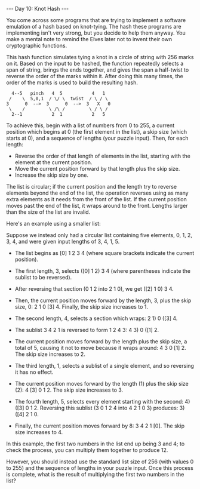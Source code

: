 --- Day 10: Knot Hash ---

You come across some programs that are trying to implement a software emulation of a hash based on knot-tying. The hash these programs are implementing isn't very strong, but you decide to help them anyway. You make a mental note to remind the Elves later not to invent their own cryptographic functions.

This hash function simulates tying a knot in a circle of string with 256 marks on it. Based on the input to be hashed, the function repeatedly selects a span of string, brings the ends together, and gives the span a half-twist to reverse the order of the marks within it. After doing this many times, the order of the marks is used to build the resulting hash.

```
  4--5   pinch   4  5           4   1
 /    \  5,0,1  / \/ \  twist  / \ / \
3      0  -->  3      0  -->  3   X   0
 \    /         \ /\ /         \ / \ /
  2--1           2  1           2   5
```

To achieve this, begin with a list of numbers from 0 to 255, a current position which begins at 0 (the first element in the list), a skip size (which starts at 0), and a sequence of lengths (your puzzle input). Then, for each length:

  - Reverse the order of that length of elements in the list, starting with the element at the current position.
  - Move the current position forward by that length plus the skip size.
  - Increase the skip size by one.

The list is circular; if the current position and the length try to reverse elements beyond the end of the list, the operation reverses using as many extra elements as it needs from the front of the list. If the current position moves past the end of the list, it wraps around to the front. Lengths larger than the size of the list are invalid.

Here's an example using a smaller list:

Suppose we instead only had a circular list containing five elements, 0, 1, 2, 3, 4, and were given input lengths of 3, 4, 1, 5.

  - The list begins as [0] 1 2 3 4 (where square brackets indicate the current position).
  - The first length, 3, selects ([0] 1 2) 3 4 (where parentheses indicate the sublist to be reversed).
  - After reversing that section (0 1 2 into 2 1 0), we get ([2] 1 0) 3 4.
  - Then, the current position moves forward by the length, 3, plus the skip size, 0: 2 1 0 [3] 4. Finally, the skip size increases to 1.

  - The second length, 4, selects a section which wraps: 2 1) 0 ([3] 4.
  - The sublist 3 4 2 1 is reversed to form 1 2 4 3: 4 3) 0 ([1] 2.
  - The current position moves forward by the length plus the skip size, a total of 5, causing it not to move because it wraps around: 4 3 0 [1] 2. The skip size increases to 2.

  - The third length, 1, selects a sublist of a single element, and so reversing it has no effect.
  - The current position moves forward by the length (1) plus the skip size (2): 4 [3] 0 1 2. The skip size increases to 3.

  - The fourth length, 5, selects every element starting with the second: 4) ([3] 0 1 2. Reversing this sublist (3 0 1 2 4 into 4 2 1 0 3) produces: 3) ([4] 2 1 0.
  - Finally, the current position moves forward by 8: 3 4 2 1 [0]. The skip size increases to 4.

In this example, the first two numbers in the list end up being 3 and 4; to check the process, you can multiply them together to produce 12.

However, you should instead use the standard list size of 256 (with values 0 to 255) and the sequence of lengths in your puzzle input. Once this process is complete, what is the result of multiplying the first two numbers in the list?
